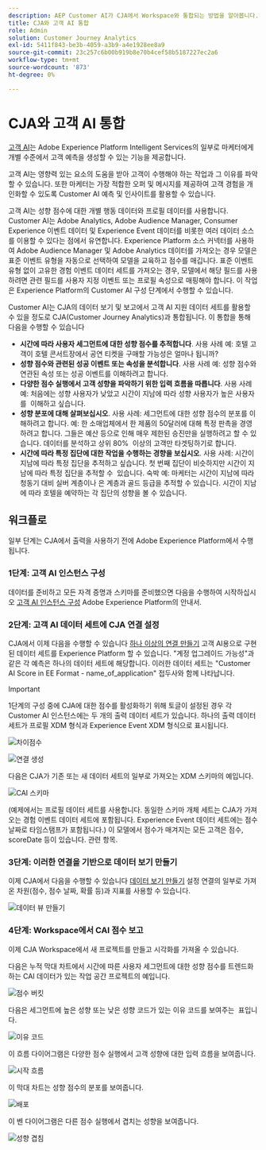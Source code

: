 ```yaml
---
description: AEP Customer AI가 CJA에서 Workspace와 통합되는 방법을 알아봅니다.
title: CJA와 고객 AI 통합
role: Admin
solution: Customer Journey Analytics
exl-id: 5411f843-be3b-4059-a3b9-a4e1928ee8a9
source-git-commit: 23c257c6b00b919b8e70b4cef58b5187227ec2a6
workflow-type: tm+mt
source-wordcount: '873'
ht-degree: 0%

---
```


# CJA와 고객 AI 통합

[고객 AI](https://experienceleague.adobe.com/docs/experience-platform/intelligent-services/customer-ai/overview.html?lang=en)는 Adobe Experience Platform Intelligent Services의 일부로 마케터에게 개별 수준에서 고객 예측을 생성할 수 있는 기능을 제공합니다.

고객 AI는 영향력 있는 요소의 도움을 받아 고객이 수행해야 하는 작업과 그 이유를 파악할 수 있습니다. 또한 마케터는 가장 적합한 오퍼 및 메시지를 제공하여 고객 경험을 개인화할 수 있도록 Customer AI 예측 및 인사이트를 활용할 수 있습니다.

고객 AI는 성향 점수에 대한 개별 행동 데이터와 프로필 데이터를 사용합니다. Customer AI는 Adobe Analytics, Adobe Audience Manager, Consumer Experience 이벤트 데이터 및 Experience Event 데이터를 비롯한 여러 데이터 소스를 이용할 수 있다는 점에서 유연합니다. Experience Platform 소스 커넥터를 사용하여 Adobe Audience Manager 및 Adobe Analytics 데이터를 가져오는 경우 모델은 표준 이벤트 유형을 자동으로 선택하여 모델을 교육하고 점수를 매깁니다. 표준 이벤트 유형 없이 고유한 경험 이벤트 데이터 세트를 가져오는 경우, 모델에서 해당 필드를 사용하려면 관련 필드를 사용자 지정 이벤트 또는 프로필 속성으로 매핑해야 합니다. 이 작업은 Experience Platform의 Customer AI 구성 단계에서 수행할 수 있습니다. &#x200B;

Customer AI는 CJA의 데이터 보기 및 보고에서 고객 AI 지원 데이터 세트를 활용할 수 있을 정도로 CJA(Customer Journey Analytics)과 통합됩니다. 이 통합을 통해 다음을 수행할 수 있습니다

* **시간에 따라 사용자 세그먼트에 대한 성향 점수를 추적합니다**. 사용 사례 예: 호텔 고객이 호텔 콘서트장에서 공연 티켓을 구매할 가능성은 얼마나 됩니까?
* **성향 점수와 관련된 성공 이벤트 또는 속성을 분석합니다**. &#x200B;사용 사례 예: 성향 점수와 연관된 속성 또는 성공 이벤트를 이해하려고 합니다.
* **다양한 점수 실행에서 고객 성향을 파악하기 위한 입력 흐름을 따릅니다**. 사용 사례 예: 처음에는 성향 사용자가 낮았고 시간이 지남에 따라 성향 사용자가 높은 사용자를 &#x200B; 이해하고 싶습니다.
* **성향 분포에 대해 살펴보십시오**. 사용 사례: 세그먼트에 대한 성향 점수의 분포를 이해하려고 합니다. &#x200B;예: 한 소매업체에서 한 제품의 50달러에 대해 특정 판촉을 경영하려고 합니다. 그들은 예산 등으로 인해 매우 제한된 승진만을 실행하려고 할 수 있습니다. 데이터를 분석하고 상위 80% &#x200B; 이상의 고객만 타겟팅하기로 합니다.
* **시간에 따라 특정 집단에 대한 작업을 수행하는 경향을 보십시오**. 사용 사례: 시간이 지남에 따라 특정 집단을 추적하고 싶습니다. 첫 번째 집단이 비슷하지만 시간이 지남에 따라 특정 집단을 추적할 수 &#x200B; 있습니다. 숙박 예: 마케터는 시간이 지남에 따라 청동기 대비 실버 계층이나 은 계층과 골드 등급을 추적할 수 있습니다. 시간이 지남에 따라 호텔을 예약하는 각 집단의 성향을 볼 수 있습니다. &#x200B;

## 워크플로

일부 단계는 CJA에서 출력을 사용하기 전에 Adobe Experience Platform에서 수행됩니다.

### 1단계: 고객 AI 인스턴스 구성

데이터를 준비하고 모든 자격 증명과 스키마를 준비했으면 다음을 수행하여 시작하십시오 [고객 AI 인스턴스 구성](https://experienceleague.adobe.com/docs/experience-platform/intelligent-services/customer-ai/user-guide/configure.html?lang=en) Adobe Experience Platform의 안내서.

### 2단계: 고객 AI 데이터 세트에 CJA 연결 설정

CJA에서 이제 다음을 수행할 수 있습니다 [하나 이상의 연결 만들기](/help/connections/create-connection.md) 고객 AI용으로 구현된 데이터 세트를 Experience Platform 할 수 있습니다. &quot;계정 업그레이드 가능성&quot;과 같은 각 예측은 하나의 데이터 세트에 해당합니다. 이러한 데이터 세트는 &quot;Customer AI Score in EE Format - name_of_application&quot; 접두사와 함께 나타납니다.

>[!IMPORTANT]
>
>1단계의 구성 중에 CJA에 대한 점수를 활성화하기 위해 토글이 설정된 경우 각 Customer AI 인스턴스에는 두 개의 출력 데이터 세트가 있습니다. 하나의 출력 데이터 세트가 프로필 XDM 형식과 Experience Event XDM 형식으로 표시됩니다.

![차이점수](assets/cai-scores.png)

![연결 생성](assets/create-conn.png)

다음은 CJA가 기존 또는 새 데이터 세트의 일부로 가져오는 XDM 스키마의 예입니다.

![CAI 스키마](assets/cai-schema.png)

(예제에서는 프로필 데이터 세트를 사용합니다. 동일한 스키마 개체 세트는 CJA가 가져오는 경험 이벤트 데이터 세트에 포함됩니다. Experience Event 데이터 세트에는 점수 날짜로 타임스탬프가 포함됩니다.) 이 모델에서 점수가 매겨지는 모든 고객은 점수, scoreDate 등이 있습니다. 관련 항목.

### 3단계: 이러한 연결을 기반으로 데이터 보기 만들기

이제 CJA에서 다음을 수행할 수 있습니다 [데이터 보기 만들기](/help/data-views/create-dataview.md) 설정 연결의 일부로 가져온 차원(점수, 점수 날짜, 확률 등)과 지표를 사용할 수 있습니다.

![데이터 뷰 만들기](assets/create-dataview.png)

### 4단계: Workspace에서 CAI 점수 보고

이제 CJA Workspace에서 새 프로젝트를 만들고 시각화를 가져올 수 있습니다.

다음은 누적 막대 차트에서 시간에 따른 사용자 세그먼트에 대한 성향 점수를 트렌드화하는 CAI 데이터가 있는 작업 공간 프로젝트&#x200B;의 예입니다.

![점수 버킷](assets/workspace-scores.png)

다음은 세그먼트에 높은 성향 또는 낮은 성향 코드가 있는 이유 코드를 보여주는 &#x200B; 표입니다.

![이유 코드](assets/reason-codes.png)

이 흐름 다이어그램은 다양한 점수 실행에서 고객 성향&#x200B;에 대한 입력 흐름을 보여줍니다.

![시작 흐름](assets/flow.png)

이 막대 차트는 성향 점수의 분포를 보여줍니다&#x200B;.

![배포](assets/distribution.png)

이 벤 다이어그램은 다른 점수 실행에서 겹치는 성향을 보여줍니다.

![성향 겹침](assets/venn.png)
